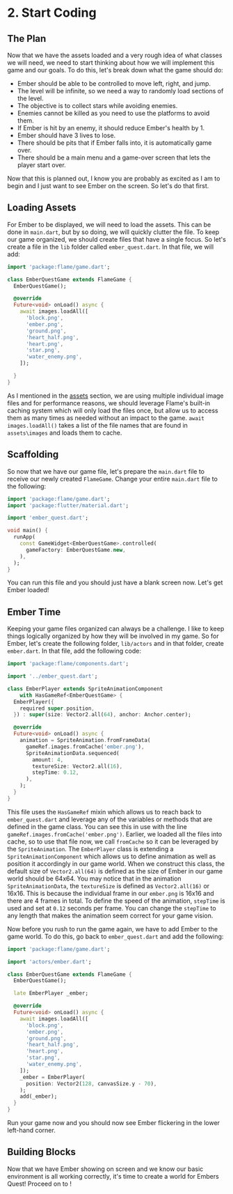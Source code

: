 # 2. Start Coding


## The Plan

Now that we have the assets loaded and a very rough idea of what classes we will need, we need to
start thinking about how we will implement this game and our goals.  To do this, let's break down
what the game should do:

- Ember should be able to be controlled to move left, right, and jump.
- The level will be infinite, so we need a way to randomly load sections of the level.
- The objective is to collect stars while avoiding enemies.
- Enemies cannot be killed as you need to use the platforms to avoid them.
- If Ember is hit by an enemy, it should reduce Ember's health by 1.
- Ember should have 3 lives to lose.
- There should be pits that if Ember falls into, it is automatically game over.
- There should be a main menu and a game-over screen that lets the player start over.

Now that this is planned out, I know you are probably as excited as I am to begin and I just want to
see Ember on the screen.  So let's do that first.


## Loading Assets

For Ember to be displayed, we will need to load the assets.  This can be done in `main.dart`, but by
so doing, we will quickly clutter the file.  To keep our game organized, we should create files that
have a single focus.  So let's create a file in the `lib` folder called `ember_quest.dart`.  In that
file, we will add:

```dart
import 'package:flame/game.dart';

class EmberQuestGame extends FlameGame {
  EmberQuestGame();

  @override
  Future<void> onLoad() async {
    await images.loadAll([
      'block.png',
      'ember.png',
      'ground.png',
      'heart_half.png',
      'heart.png',
      'star.png',
      'water_enemy.png',
    ]);

  }
}
```

As I mentioned in the [assets](step_1.md#assets) section, we are using multiple individual image
files and for performance reasons, we should leverage Flame's built-in caching system which will
only load the files once, but allow us to access them as many times as needed without an impact to
the game.  `await images.loadAll()` takes a list of the file names that are found in `assets\images`
and loads them to cache.


## Scaffolding

So now that we have our game file, let's prepare the `main.dart` file to receive our newly created
`FlameGame`.  Change your entire `main.dart` file to the following:

```dart
import 'package:flame/game.dart';
import 'package:flutter/material.dart';

import 'ember_quest.dart';

void main() {
  runApp(
    const GameWidget<EmberQuestGame>.controlled(
      gameFactory: EmberQuestGame.new,
    ),
  );
}
```

You can run this file and you should just have a blank screen now.  Let's get Ember loaded!


## Ember Time

Keeping your game files organized can always be a challenge.  I like to keep things logically
organized by how they will be involved in my game.  So for Ember, let's create the following folder,
`lib/actors` and in that folder, create `ember.dart`.  In that file, add the following code:

```dart
import 'package:flame/components.dart';

import '../ember_quest.dart';

class EmberPlayer extends SpriteAnimationComponent
    with HasGameRef<EmberQuestGame> {
  EmberPlayer({
    required super.position,
  }) : super(size: Vector2.all(64), anchor: Anchor.center);

  @override
  Future<void> onLoad() async {
    animation = SpriteAnimation.fromFrameData(
      gameRef.images.fromCache('ember.png'),
      SpriteAnimationData.sequenced(
        amount: 4,
        textureSize: Vector2.all(16),
        stepTime: 0.12,
      ),
    );
  }
}
```

This file uses the `HasGameRef` mixin which allows us to reach back to `ember_quest.dart` and
leverage any of the variables or methods that are defined in the game class.  You can see this in
use with the line `gameRef.images.fromCache('ember.png')`.  Earlier, we loaded all the files into
cache, so to use that file now, we call `fromCache` so it can be leveraged by the `SpriteAnimation`.
The `EmberPlayer` class is extending a `SpriteAnimationComponent` which allows us to define
animation as well as position it accordingly in our game world.  When we construct this class, the
default size of `Vector2.all(64)` is defined as the size of Ember in our game world should be 64x64.
You may notice that in the animation `SpriteAnimationData`, the `textureSize` is defined as
`Vector2.all(16)` or 16x16.  This is because the individual frame in our `ember.png` is 16x16 and
there are 4 frames in total.  To define the speed of the animation, `stepTime` is used and set at
`0.12` seconds per frame.  You can change the `stepTime` to any length that makes the animation seem
correct for your game vision.

Now before you rush to run the game again, we have to add Ember to the game world.  To do this, go
back to `ember_quest.dart` and add the following:

```dart
import 'package:flame/game.dart';

import 'actors/ember.dart';

class EmberQuestGame extends FlameGame {
  EmberQuestGame();

  late EmberPlayer _ember;

  @override
  Future<void> onLoad() async {
    await images.loadAll([
      'block.png',
      'ember.png',
      'ground.png',
      'heart_half.png',
      'heart.png',
      'star.png',
      'water_enemy.png',
    ]);
    _ember = EmberPlayer(
      position: Vector2(128, canvasSize.y - 70),
    );
    add(_ember);
  }
}
```

Run your game now and you should now see Ember flickering in the lower left-hand corner.


## Building Blocks

Now that we have Ember showing on screen and we know our basic environment is all working correctly,
it's time to create a world for Embers Quest!  Proceed on to [](step_3.md)!
